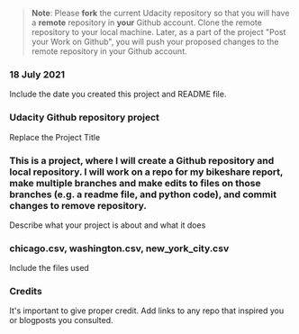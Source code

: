 >**Note**: Please **fork** the current Udacity repository so that you will have a **remote** repository in **your** Github account. Clone the remote repository to your local machine. Later, as a part of the project "Post your Work on Github", you will push your proposed changes to the remote repository in your Github account.

### 18 July 2021
Include the date you created this project and README file.

### Udacity Github repository project
Replace the Project Title

### This is a project, where I will create a Github repository and local repository. I will work on a repo for my bikeshare report, make multiple branches and make edits to files on those branches (e.g. a readme file, and python code), and commit changes to remove repository. 
Describe what your project is about and what it does

### chicago.csv, washington.csv, new_york_city.csv
Include the files used

### Credits
It's important to give proper credit. Add links to any repo that inspired you or blogposts you consulted.

